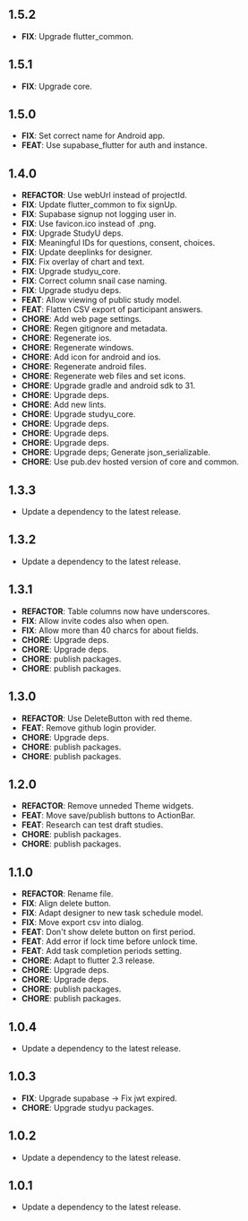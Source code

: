 ## 1.5.2

 - **FIX**: Upgrade flutter_common.

## 1.5.1

 - **FIX**: Upgrade core.

## 1.5.0

 - **FIX**: Set correct name for Android app.
 - **FEAT**: Use supabase_flutter for auth and instance.

## 1.4.0

 - **REFACTOR**: Use webUrl instead of projectId.
 - **FIX**: Update flutter_common to fix signUp.
 - **FIX**: Supabase signup not logging user in.
 - **FIX**: Use favicon.ico instead of .png.
 - **FIX**: Upgrade StudyU deps.
 - **FIX**: Meaningful IDs for questions, consent, choices.
 - **FIX**: Update deeplinks for designer.
 - **FIX**: Fix overlay of chart and text.
 - **FIX**: Upgrade studyu_core.
 - **FIX**: Correct column snail case naming.
 - **FIX**: Upgrade studyu deps.
 - **FEAT**: Allow viewing of public study model.
 - **FEAT**: Flatten CSV export of participant answers.
 - **CHORE**: Add web page settings.
 - **CHORE**: Regen gitignore and metadata.
 - **CHORE**: Regenerate ios.
 - **CHORE**: Regenerate windows.
 - **CHORE**: Add icon for android and ios.
 - **CHORE**: Regenerate android files.
 - **CHORE**: Regenerate web files and set icons.
 - **CHORE**: Upgrade gradle and android sdk to 31.
 - **CHORE**: Upgrade deps.
 - **CHORE**: Add new lints.
 - **CHORE**: Upgrade studyu_core.
 - **CHORE**: Upgrade deps.
 - **CHORE**: Upgrade deps.
 - **CHORE**: Upgrade deps.
 - **CHORE**: Upgrade deps; Generate json_serializable.
 - **CHORE**: Use pub.dev hosted version of core and common.

## 1.3.3

 - Update a dependency to the latest release.

## 1.3.2

 - Update a dependency to the latest release.

## 1.3.1

 - **REFACTOR**: Table columns now have underscores.
 - **FIX**: Allow invite codes also when open.
 - **FIX**: Allow more than 40 charcs for about fields.
 - **CHORE**: Upgrade deps.
 - **CHORE**: Upgrade deps.
 - **CHORE**: publish packages.
 - **CHORE**: publish packages.

## 1.3.0

 - **REFACTOR**: Use DeleteButton with red theme.
 - **FEAT**: Remove github login provider.
 - **CHORE**: Upgrade deps.
 - **CHORE**: publish packages.
 - **CHORE**: publish packages.

## 1.2.0

 - **REFACTOR**: Remove unneded Theme widgets.
 - **FEAT**: Move save/publish buttons to ActionBar.
 - **FEAT**: Research can test draft studies.
 - **CHORE**: publish packages.
 - **CHORE**: publish packages.

## 1.1.0

 - **REFACTOR**: Rename file.
 - **FIX**: Align delete button.
 - **FIX**: Adapt designer to new task schedule model.
 - **FIX**: Move export csv into dialog.
 - **FEAT**: Don't show delete button on first period.
 - **FEAT**: Add error if lock time before unlock time.
 - **FEAT**: Add task completion periods setting.
 - **CHORE**: Adapt to flutter 2.3 release.
 - **CHORE**: Upgrade deps.
 - **CHORE**: Upgrade deps.
 - **CHORE**: publish packages.
 - **CHORE**: publish packages.

## 1.0.4

 - Update a dependency to the latest release.

## 1.0.3

 - **FIX**: Upgrade supabase -> Fix jwt expired.
 - **CHORE**: Upgrade studyu packages.

## 1.0.2

 - Update a dependency to the latest release.

## 1.0.1

 - Update a dependency to the latest release.

